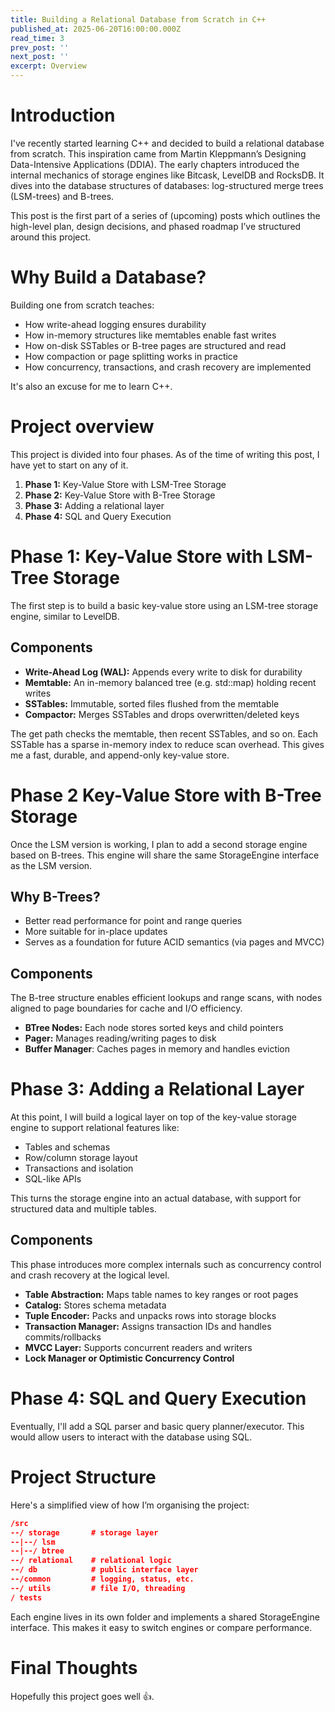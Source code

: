 ```yaml
---
title: Building a Relational Database from Scratch in C++
published_at: 2025-06-20T16:00:00.000Z
read_time: 3
prev_post: ''
next_post: ''
excerpt: Overview
---
```


# Introduction

I've recently started learning C++ and decided to build a relational database from scratch. This inspiration came from Martin Kleppmann’s Designing Data-Intensive Applications (DDIA). The early chapters introduced the internal mechanics of storage engines like Bitcask, LevelDB and RocksDB. It dives into the database structures of databases: log-structured merge trees (LSM-trees) and B-trees.

This post is the first part of a series of (upcoming) posts which outlines the high-level plan, design decisions, and phased roadmap I’ve structured around this project.

# Why Build a Database?

Building one from scratch teaches:

* How write-ahead logging ensures durability
* How in-memory structures like memtables enable fast writes
* How on-disk SSTables or B-tree pages are structured and read
* How compaction or page splitting works in practice
* How concurrency, transactions, and crash recovery are implemented

It's also an excuse for me to learn C++.

# Project overview

This project is divided into four phases. As of the time of writing this post, I have yet to start on any of it.

1. **Phase 1:** Key-Value Store with LSM-Tree Storage
2. **Phase 2:** Key-Value Store with B-Tree Storage
3. **Phase 3:** Adding a relational layer
4. **Phase 4:** SQL and Query Execution

# Phase 1: Key-Value Store with LSM-Tree Storage

The first step is to build a basic key-value store using an LSM-tree storage engine, similar to LevelDB.

## Components

* **Write-Ahead Log (WAL):** Appends every write to disk for durability
* **Memtable:** An in-memory balanced tree (e.g. std::map) holding recent writes
* **SSTables:** Immutable, sorted files flushed from the memtable
* **Compactor:** Merges SSTables and drops overwritten/deleted keys

The get path checks the memtable, then recent SSTables, and so on. Each SSTable has a sparse in-memory index to reduce scan overhead. This gives me a fast, durable, and append-only key-value store.

# Phase 2 Key-Value Store with B-Tree Storage

Once the LSM version is working, I plan to add a second storage engine based on B-trees. This engine will share the same StorageEngine interface as the LSM version.

## Why B-Trees?

* Better read performance for point and range queries
* More suitable for in-place updates
* Serves as a foundation for future ACID semantics (via pages and MVCC)

## Components

The B-tree structure enables efficient lookups and range scans, with nodes aligned to page boundaries for cache and I/O efficiency.

* **BTree Nodes:** Each node stores sorted keys and child pointers
* **Pager:** Manages reading/writing pages to disk
* **Buffer Manager**: Caches pages in memory and handles eviction

# Phase 3: Adding a Relational Layer

At this point, I will build a logical layer on top of the key-value storage engine to support relational features like:

* Tables and schemas
* Row/column storage layout
* Transactions and isolation
* SQL-like APIs

This turns the storage engine into an actual database, with support for structured data and multiple tables.

## Components

This phase introduces more complex internals such as concurrency control and crash recovery at the logical level.

* **Table Abstraction:** Maps table names to key ranges or root pages
* **Catalog:** Stores schema metadata
* **Tuple Encoder:** Packs and unpacks rows into storage blocks
* **Transaction Manager:** Assigns transaction IDs and handles commits/rollbacks
* **MVCC Layer:** Supports concurrent readers and writers
* **Lock Manager or Optimistic Concurrency Control**

# Phase 4: SQL and Query Execution

Eventually, I'll add a SQL parser and basic query planner/executor. This would allow users to interact with the database using SQL.

# Project Structure

Here's a simplified view of how I’m organising the project:

```json
/src
--/ storage       # storage layer
--|--/ lsm
--|--/ btree
--/ relational    # relational logic
--/ db            # public interface layer
--/common         # logging, status, etc.
--/ utils         # file I/O, threading
/ tests
```

Each engine lives in its own folder and implements a shared StorageEngine interface. This makes it easy to switch engines or compare performance.

# Final Thoughts

Hopefully this project goes well 👍.
